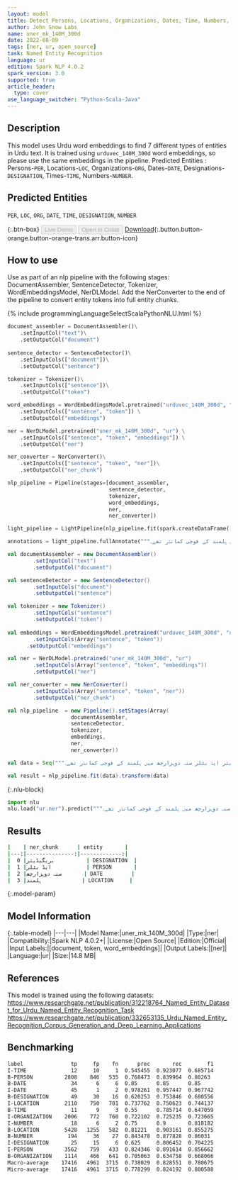```yaml
---
layout: model
title: Detect Persons, Locations, Organizations, Dates, Time, Numbers, and Designation Entities in Urdu (urduvec_140M_300d)
author: John Snow Labs
name: uner_mk_140M_300d
date: 2022-08-09
tags: [ner, ur, open_source]
task: Named Entity Recognition
language: ur
edition: Spark NLP 4.0.2
spark_version: 3.0
supported: true
article_header:
  type: cover
use_language_switcher: "Python-Scala-Java"
---
```


## Description

This model uses Urdu word embeddings to find 7 different types of entities in Urdu text. It is trained using `urduvec_140M_300d` word embeddings, so please use the same embeddings in the pipeline.
Predicted Entities : Persons-`PER`, Locations-`LOC`, Organizations-`ORG`, Dates-``DATE``, Designations-``DESIGNATION``, Times-``TIME``, Numbers-``NUMBER``.

## Predicted Entities

`PER`, `LOC`, `ORG`, `DATE`, `TIME`, `DESIGNATION`, `NUMBER`

{:.btn-box}
<button class="button button-orange" disabled>Live Demo</button>
<button class="button button-orange" disabled>Open in Colab</button>
[Download](https://s3.amazonaws.com/auxdata.johnsnowlabs.com/public/models/uner_mk_140M_300d_ur_4.0.2_3.0_1660035998466.zip){:.button.button-orange.button-orange-trans.arr.button-icon}

## How to use

Use as part of an nlp pipeline with the following stages: DocumentAssembler, SentenceDetector, Tokenizer, WordEmbeddingsModel, NerDLModel. Add the NerConverter to the end of the pipeline to convert entity tokens into full entity chunks.

<div class="tabs-box" markdown="1">
{% include programmingLanguageSelectScalaPythonNLU.html %}

```python
document_assembler = DocumentAssembler()\
    .setInputCol("text")\
    .setOutputCol("document")
        
sentence_detector = SentenceDetector()\
    .setInputCols(["document"])\
    .setOutputCol("sentence")

tokenizer = Tokenizer()\
    .setInputCols(["sentence"])\
    .setOutputCol("token")

word_embeddings = WordEmbeddingsModel.pretrained("urduvec_140M_300d", "ur") \
    .setInputCols(["sentence", "token"]) \
    .setOutputCol("embeddings")

ner = NerDLModel.pretrained("uner_mk_140M_300d", "ur") \
    .setInputCols(["sentence", "token", "embeddings"]) \
    .setOutputCol("ner")

ner_converter = NerConverter()\
    .setInputCols(["sentence", "token", "ner"])\
    .setOutputCol("ner_chunk")

nlp_pipeline = Pipeline(stages=[document_assembler, 
                                sentence_detector, 
                                tokenizer, 
                                word_embeddings, 
                                ner, 
                                ner_converter])

light_pipeline = LightPipeline(nlp_pipeline.fit(spark.createDataFrame([['']]).toDF("text")))

annotations = light_pipeline.fullAnnotate("""بریگیڈیئر ایڈ بٹلر سنہ دوہزارچھ میں ہلمند کے فوجی کمانڈر تھے۔""")
```
```scala
val documentAssembler = new DocumentAssembler()
		.setInputCol("text")
		.setOutputCol("document")

val sentenceDetector = new SentenceDetector()
		.setInputCols("document") 
		.setOutputCol("sentence")

val tokenizer = new Tokenizer()
		.setInputCols("sentence")
		.setOutputCol("token")
	
val embeddings = WordEmbeddingsModel.pretrained("urduvec_140M_300d", "ur")
		.setInputCols(Array("sentence", "token"))
	  .setOutputCol("embeddings")

val ner = NerDLModel.pretrained("uner_mk_140M_300d", "ur")
		.setInputCols(Array("sentence", "token", "embeddings"))
		.setOutputCol("ner")

val ner_converter = new NerConverter()
		.setInputCols(Array("sentence", "token", "ner"))
		.setOutputCol("ner_chunk")

val nlp_pipeline  = new Pipeline().setStages(Array(
					documentAssembler, 
					sentenceDetector, 
					tokenizer, 
					embeddings, 
					ner, 
					ner_converter))

val data = Seq("""بریگیڈیئر ایڈ بٹلر سنہ دوہزارچھ میں ہلمند کے فوجی کمانڈر تھے۔""").toDS.toDF("text")

val result = nlp_pipeline.fit(data).transform(data)
```

{:.nlu-block}
```python
import nlu
nlu.load("ur.ner").predict("""بریگیڈیئر ایڈ بٹلر سنہ دوہزارچھ میں ہلمند کے فوجی کمانڈر تھے۔""")
```
</div>

## Results

```bash
|    | ner_chunk      | entity       |
|---:|---------------:|-------------:|
|  0 |بریگیڈیئر          | DESIGNATION  |
|  1 |ایڈ بٹلر           | PERSON       |
|  2 |سنہ دوہزارچھ       | DATE         |
|  3 |ہلمند             | LOCATION     |
```

{:.model-param}
## Model Information

{:.table-model}
|---|---|
|Model Name:|uner_mk_140M_300d|
|Type:|ner|
|Compatibility:|Spark NLP 4.0.2+|
|License:|Open Source|
|Edition:|Official|
|Input Labels:|[document, token, word_embeddings]|
|Output Labels:|[ner]|
|Language:|ur|
|Size:|14.8 MB|

## References

This model is trained using the following datasets: 
https://www.researchgate.net/publication/312218764_Named_Entity_Dataset_for_Urdu_Named_Entity_Recognition_Task
https://www.researchgate.net/publication/332653135_Urdu_Named_Entity_Recognition_Corpus_Generation_and_Deep_Learning_Applications

## Benchmarking

```bash
label               tp     fp    fn      prec       rec        f1
I-TIME              12     10     1  0.545455  0.923077  0.685714
B-PERSON          2808    846   535  0.768473  0.839964  0.80263 
B-DATE              34      6     6  0.85      0.85      0.85    
I-DATE              45      1     2  0.978261  0.957447  0.967742
B-DESIGNATION       49     30    16  0.620253  0.753846  0.680556
I-LOCATION        2110    750   701  0.737762  0.750623  0.744137
B-TIME              11      9     3  0.55      0.785714  0.647059
I-ORGANIZATION    2006    772   760  0.722102  0.725235  0.723665
I-NUMBER            18      6     2  0.75      0.9       0.818182
B-LOCATION        5428   1255   582  0.81221   0.903161  0.855275
B-NUMBER           194     36    27  0.843478  0.877828  0.86031 
I-DESIGNATION       25     15     6  0.625     0.806452  0.704225
I-PERSON          3562    759   433  0.824346  0.891614  0.856662
B-ORGANIZATION    1114    466   641  0.705063  0.634758  0.668066
Macro-average    17416   4961  3715  0.738029  0.828551  0.780675
Micro-average    17416   4961  3715  0.778299  0.824192  0.800588
```
